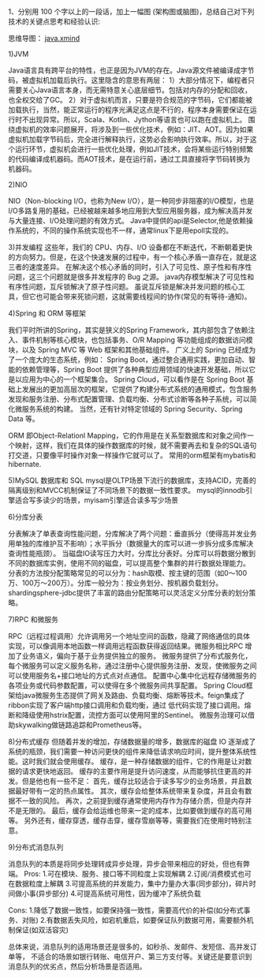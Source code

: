 1、分别用 100 个字以上的一段话，加上一幅图 (架构图或脑图)，总结自己对下列技术的关键点思考和经验认识: 

思维导图：
    [java.xmind](java.xmind)

1)JVM

Java语言具有跨平台的特性，也正是因为JVM的存在。Java源文件被编译成字节码，被虚拟机加载后执行。这里隐含的意思有两层：
1）大部分情况下，编程者只需要关心Java语言本身，而无需特意关心底层细节。包括对内存的分配和回收，也全权交给了GC。
2）对于虚拟机而言，只要是符合规范的字节码，它们都能被加载执行，当然，能正常运行的程序光满足这点是不行的，程序本身需要保证在运行时不出现异常。所以，Scala、Kotlin、Jython等语言也可以跑在虚拟机上。
围绕虚拟机的效率问题展开，将涉及到一些优化技术，例如：JIT、AOT。因为如果虚拟机加载字节码后，完全进行解释执行，这势必会影响执行效率。所以，对于这个运行环节，虚拟机会进行一些优化处理，例如JIT技术，会将某些运行特别频繁的代码编译成机器码。而AOT技术，是在运行前，通过工具直接将字节码转换为机器码。

2)NIO

NIO（Non-blocking I/O，也称为New I/O），是一种同步非阻塞的I/O模型，也是I/O多路复用的基础，已经被越来越多地应用到大型应用服务器，成为解决高并发与大量连接、I/O处理问题的有效方式。
Java中提供的api是Selector,他是依赖操作系统的，不同的操作系统实现也不一样，通常linux下是用epoll实现的。



3)并发编程
这些年，我们的 CPU、内存、I/O 设备都在不断迭代，不断朝着更快的方向努力。但是，在这个快速发展的过程中，有一个核心矛盾一直存在，就是这三者的速度差异。
在解决这个核心矛盾的同时，引入了可见性、原子性和有序性问题，这三个问题就是很多并发程序的 Bug 之源。 java内存模型解决了可见性和有序性问题，互斥锁解决了原子性问题。 虽说互斥锁是解决并发问题的核心工具，但它也可能会带来死锁问题，这就需要线程间的协作(常见的有等待-通知)。

4)Spring 和 ORM 等框架

我们平时所讲的Spring，其实是狭义的Spring Framework，其内部包含了依赖注入、事件机制等核心模块，也包括事务、O/R Mapping 等功能组成的数据访问模块，以及 Spring MVC 等 Web 框架和其他基础组件。
广义上的 Spring 已经成为了一个庞大的生态系统，例如：
Spring Boot，通过整合通用实践，更加自动、智能的依赖管理等，Spring Boot 提供了各种典型应用领域的快速开发基础，所以它是以应用为中心的一个框架集合。
Spring Cloud，可以看作是在 Spring Boot 基础上发展出的更加高层次的框架，它提供了构建分布式系统的通用模式，包含服务发现和服务注册、分布式配置管理、负载均衡、分布式诊断等各种子系统，可以简化微服务系统的构建。
当然，还有针对特定领域的 Spring Security、Spring Data 等。


ORM 即Object-Relationl Mapping，它的作用是在关系型数据库和对象之间作一个映射，这样，我们在具体的操作数据库的时候，就不需要再去和复杂的SQL语句打交道，只要像平时操作对象一样操作它就可以了。
常用的orm框架有mybatis和hibernate.

5)MySQL 数据库和 SQL
mysql是OLTP场景下流行的数据库，支持ACID，完善的隔离级别和MVCC机制保证了不同场景下的数据一致性要求。
mysql的innodb引擎适合写多读少的场景，myisam引擎适合读多写少场景


6)分库分表

分表解决了单表查询性能问题，分库解决了两个问题：垂直拆分（使得高并发业务用单独的库维护互不影响）；水平拆分（数据量大的库可以进一步拆分成多库解决查询性能瓶颈）。
当磁盘IO读写压力大时，分库比分表好。分库可以将数据分散到不同的数据库实例，使用不同的磁盘，可以提高整个集群的并行数据处理能力。
分表的方法按分配策略常见的可以分为：hash取模、按主键的范围（如0～100万、100万～200万）。分库一般分为：按业务划分、按机器负载划分。
shardingsphere-jdbc提供了丰富的路由分配策略可以灵活定义分库分表的划分策略。

7)RPC 和微服务

RPC（远程过程调用）允许调用另一个地址空间的函数，隐藏了网络通信的具体实现，可以像调用本地函数一样调用远程函数获得返回结果。微服务相比RPC
增加了业务语义，偏向于基于业务提供独立的服务。
微服务提供了分布式服务化，每个微服务可以定义服务名称，通过注册中心提供服务注册、发现，使微服务之间可以使用服务名+接口地址的方式点对点通信。
配置中心集中化远程存储微服务的各项业务或代码参数配置，可以使得在多个微服务间共享配置。
Spring Cloud框架给java微服务生态提供了网关及路由、负载均衡、熔断等技术。feign集成了ribbon实现了客户端http接口调用和负载均衡，通过
低代码实现了接口调用。熔断和降级使用hstrix配置，流控方面可以使用阿里的Sentinel。
微服务治理可以借助skywalking做链路追踪和Prometheus等。

8)分布式缓存
    但随着并发的增加，存储数据量的增多，数据库的磁盘 IO 逐渐成了系统的瓶颈，我们需要一种访问更快的组件来降低请求响应时间，提升整体系统性能。这时我们就会使用缓存。
    缓存，是一种存储数据的组件，它的作用是让对数据的请求更快地返回。
    缓存的主要作用是提升访问速度，从而能够抗住更高的并发。但是他也有一些不足：
    首先，缓存比较适合于读多写少的业务场景，并且数据最好带有一定的热点属性。
    其次，缓存会给整体系统带来复杂度，并且会有数据不一致的风险。
    再次，之前提到缓存通常使用内存作为存储介质，但是内存并不是无限的。
    最后，缓存会给运维也带来一定的成本，比如要做到缓存的高可用等。
    另外还有，缓存穿透，缓存击穿，缓存雪崩等等，需要我们在使用时特别注意。


9)分布式消息队列

消息队列的本质是将同步处理转成异步处理，异步会带来相应的好处，但也有弊端。
Pros:
1.可在模块、服务、接口等不同粒度上实现解耦
2.订阅/消费模式也可在数据粒度上解耦
3.可提高系统的并发能力，集中力量办大事(同步部分)，碎片时间做小事(异步部分)
4.可提高系统可用性，因为缓冲了系统负载

Cons:
1.降低了数据一致性，如要保持强一致性，需要高代价的补偿(如分布式事务、对账)
2.有数据丢失风险，如宕机重启，如要保证队列数据可用，需要额外机制保证(如双活容灾)

总体来说，消息队列的适用场景还是很多的，如秒杀、发邮件、发短信、高并发订单等，
不适合的场景如银行转账、电信开户、第三方支付等。关键还是要意识到消息队列的优劣点，然后分析场景是否适用。

